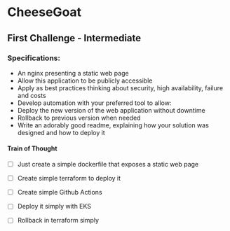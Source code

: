# CheeseGoat

## First Challenge - Intermediate
### Specifications:
- An nginx presenting a static web page
- Allow this application to be publicly accessible
- Apply as best practices thinking about security, high availability, failure and costs
- Develop automation with your preferred tool to allow:
- Deploy the new version of the web application without downtime
- Rollback to previous version when needed
- Write an adorably good readme, explaining how your solution was designed and how to deploy it

#### Train of Thought
- [ ] Just create a simple dockerfile that exposes a static web page 
- [ ] Create simple terraform to deploy it 
- [ ] Create simple Github Actions
- [ ] Deploy it simply with EKS
- [ ] Rollback in terraform simply


